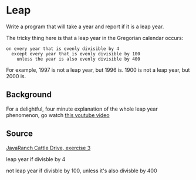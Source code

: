 # Leap
Write a program that will take a year and report if it is a leap year.

The tricky thing here is that a leap year in the Gregorian calendar occurs:

```plain
on every year that is evenly divisible by 4
  except every year that is evenly divisible by 100
    unless the year is also evenly divisible by 400
```

For example, 1997 is not a leap year, but 1996 is.  1900 is not a leap
year, but 2000 is.

## Background
For a delightful, four minute explanation of the whole leap year
phenomenon, go watch [this youtube video](http://www.youtube.com/watch?v=xX96xng7sAE)

## Source
[JavaRanch Cattle Drive, exercise 3](http://www.javaranch.com/leap.jsp)

leap year if divisble by 4

not leap year if divisble by 100, unless it's also divisble by 400
